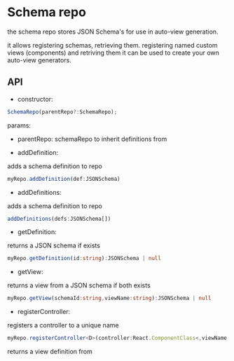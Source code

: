 # Schema repo

the schema repo stores JSON Schema's for use in auto-view generation.

it allows registering schemas, retrieving them.
registering named custom views (components) and retriving them
it can be used to create your own auto-view generators.


## API

* constructor: 
```ts
SchemaRepo(parentRepo?:SchemaRepo); 
```
params:
* parentRepo: schemaRepo to inherit definitions from

* addDefinition:

adds a schema definition to repo
```ts
myRepo.addDefinition(def:JSONSchema)
```


* addDefinitions:

adds a schema definition to repo
```ts
addDefinitions(defs:JSONSchema[])
```

* getDefinition:

returns a JSON schema if exists

```ts
myRepo.getDefinition(id:string):JSONSchema | null
```


* getView:

returns a view from a JSON schema if both exists

```ts
myRepo.getView(schemaId:string,viewName:string):JSONSchema | null
```


* registerController:

registers a controller to a unique name

```ts
myRepo.registerController<D>(controller:React.ComponentClass<,viewName:string):JSONSchema | null
```
returns a view definition from 
